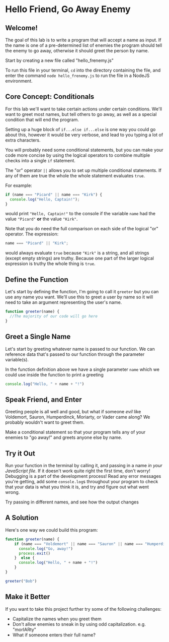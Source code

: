 # Hello Friend, Go Away Enemy

## Welcome!

The goal of this lab is to write a program that will accept a name as input. If the name is one of a pre-determined list of enemies the program should tell the enemy to go away, otherwise it should greet the person by name.

Start by creating a new file called "hello_frenemy.js"

To run this file in your terminal, `cd` into the directory containing the file, and enter the command `node hello_frenemy.js` to run the file in a NodeJS environment.

## Core Concept: Conditionals

For this lab we'll want to take certain actions under certain conditions. We'll want to greet most names, but tell others to go away, as well as a special condition that will end the program.

Setting up a huge block of `if...else if...else` is one way you could go about this, however it would be very verbose, and lead to you typing a lot of extra characters.

You will probably need some conditional statements, but you can make your code more concise by using the logical operators to combine multiple checks into a single `if` statement.

The "or" operator `||` allows you to set up multiple conditional statements. If any of them are true the whole the whole statement evaluates `true`.

For example:

```js
if (name === "Picard" || name === "Kirk") {
  console.log("Hello, Captain!");
}
```

would print `"Hello, Captain!"` to the console if the variable `name` had the value `"Picard"` **or** the value `"Kirk"`.

Note that you do need the full comparison on each side of the logical "or" operator. The expression:

```js
name === "Picard" || "Kirk";
```

would always evaluate `true` because `"Kirk"` is a string, and all strings (except empty strings) are truthy. Because one part of the larger logical expression is truthy the whole thing is `true`.

## Define the Function

Let's start by defining the function, I'm going to call it `greeter` but you can use any name you want. We'll use this to greet a user by name so it will need to take an argument representing the user's name.

```js
function greeter(name) {
  //The majority of our code will go here
}
```

## Greet a Single Name

Let's start by greeting whatever name is passed to our function. We can reference data that's passed to our function through the parameter variable(s).

In the function definition above we have a single parameter `name` which we could use inside the function to print a greeting

```js
console.log("Hello, " + name + "!")
```

## Speak Friend, and Enter

Greeting people is all well and good, but what if someone *evil* like Voldemort, Sauron, Humperdinck, Moriarty, or Vader came along? We probably wouldn't want to greet them.

Make a conditional statement so that your program tells any of your enemies to "go away!" and greets anyone else by name.

## Try it Out

Run your function in the terminal by calling it, and passing in a name *in your JavaScript file*. If it doesn't work quite right the first time, don't worry! Debugging is a part of the development process! Read any error messages you're getting, add some `console.log`s throughout your program to check that your data is what you think it is, and try and figure out what went wrong.

Try passing in different names, and see how the output changes

## A Solution

Here's one way we could build this program:

```js
function greeter(name) {
    if (name === "Voldemort" || name === "Sauron" || name === "Humperdinck" || name === "Moriarty" ||name === "Vader"){
      console.log("Go, away!")
      process.exit()
    }  else {
      console.log("Hello, " + name + "!")
    }
}

greeter("Bob")
```

## Make it Better

If you want to take this project further try some of the following challenges:

- Capitalize the names when you greet them
- Don't allow enemies to sneak in by using odd capitalization. e.g. "morIARty"
- What if someone enters their full name?
